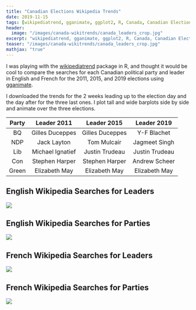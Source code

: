 ```yaml
---
title: "Canadian Elections Wikipedia Trends"
date: 2019-11-15
tags: [wikipediatrend, gganimate, ggplot2, R, Canada, Canadian Elections]
header:
  image: "/images/canada-wikitrends/canada_leaders_crop.jpg"
excerpt: "wikipediatrend, gganimate, ggplot2, R, Canada, Canadian Elections"
teaser: "/images/canada-wikitrends/canada_leaders_crop.jpg"
mathjax: "true"
---
```


I was playing with the [wikipediatrend](https://github.com/petermeissner/wikipediatrend0) package in R, and thought it would be cool to compare the searches for each Canadian political party and leader in English and French for the 2011, 2015, and 2019 elections using [gganimate](https://github.com/thomasp85/gganimate).

I downloaded the trends for the 2 weeks leading up to the election day and the day after for the three last ones. I plot tall and wide barplots side by side and animate over the three elections.

| Party |   Leader 2011    |  Leader 2015     | Leader 2019      |
|:-----:|:----------------:|:----------------:|:----------------:|
|   BQ  | Gilles Duceppes  | Gilles Duceppes  |   Y-F Blachet    |
|  NDP  | Jack Layton      |  Tom Mulcair     |  Jagmeet Singh   |
|  Lib  | Michael Ignatief | Justin Trudeau   | Justin Trudeau   |
|  Con  | Stephen Harper   | Stephen Harper   | Andrew Scheer    |
| Green | Elizabeth May    | Elizabeth May    | Elizabeth May    |

## English Wikipedia Searches for Leaders
![](https://i.imgur.com/aGg1uub.gif)

## English Wikipedia Searches for Parties
![](https://i.imgur.com/KIbhCSr.gif)

## French Wikipedia Searches for Leaders
![](https://i.imgur.com/WFxqUlW.gif)

## French Wikipedia Searches for Parties
![](https://i.imgur.com/2pGI6xg.gif)

